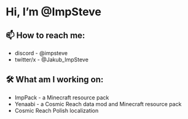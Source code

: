# Hi, I’m @ImpSteve
<!---- 🌱 I’m currently learning javascript & c++ --->
## 📫 How to reach me: 
- discord - @impsteve 
- twitter/x - @Jakub_ImpSteve
## 🛠️ What am I working on:
- ImpPack - a Minecraft resource pack
- Yenaabi - a Cosmic Reach data mod and Minecraft resource pack
- Cosmic Reach Polish localization 
<!--- - 👀 I’m interested in ...--->
<!--- - 💞️ I’m looking to collaborate on ...--->
<!---
ImpSteve/ImpSteve is a ✨ special ✨ repository because its `README.md` (this file) appears on your GitHub profile.
You can click the Preview link to take a look at your changes.
--->
